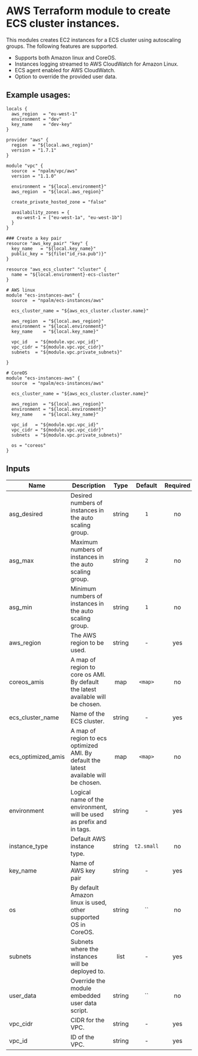 # AWS Terraform module to create ECS cluster instances.

This modules creates EC2 instances for a ECS cluster using autoscaling groups. The following features are supported.
- Supports both Amazon linux and CoreOS.
- Instances logging streamed to AWS CloudWatch for Amazon Linux.
- ECS agent enabled for AWS CloudWatch.
- Option to override the provided user data.


## Example usages:
```
locals {
  aws_region  = "eu-west-1"
  environment = "dev"
  key_name    = "dev-key"
}

provider "aws" {
  region  = "${local.aws_region}"
  version = "1.7.1"
}

module "vpc" {
  source  = "npalm/vpc/aws"
  version = "1.1.0"

  environment = "${local.environment}"
  aws_region  = "${local.aws_region}"

  create_private_hosted_zone = "false"

  availability_zones = {
    eu-west-1 = ["eu-west-1a", "eu-west-1b"]
  }
}

### Create a key pair
resource "aws_key_pair" "key" {
  key_name   = "${local.key_name}"
  public_key = "${file("id_rsa.pub")}"
}

resource "aws_ecs_cluster" "cluster" {
  name = "${local.environment}-ecs-cluster"
}

# AWS linux
module "ecs-instances-aws" {
  source  = "npalm/ecs-instances/aws"

  ecs_cluster_name = "${aws_ecs_cluster.cluster.name}"

  aws_region  = "${local.aws_region}"
  environment = "${local.environment}"
  key_name    = "${local.key_name}"

  vpc_id   = "${module.vpc.vpc_id}"
  vpc_cidr = "${module.vpc.vpc_cidr}"
  subnets  = "${module.vpc.private_subnets}"

}

# CoreOS
module "ecs-instances-aws" {
  source  = "npalm/ecs-instances/aws"

  ecs_cluster_name = "${aws_ecs_cluster.cluster.name}"

  aws_region  = "${local.aws_region}"
  environment = "${local.environment}"
  key_name    = "${local.key_name}"

  vpc_id   = "${module.vpc.vpc_id}"
  vpc_cidr = "${module.vpc.vpc_cidr}"
  subnets  = "${module.vpc.private_subnets}"

  os = "coreos"
}

```

## Inputs

| Name | Description | Type | Default | Required |
|------|-------------|:----:|:-----:|:-----:|
| asg_desired | Desired numbers of instances in the auto scaling group. | string | `1` | no |
| asg_max | Maximum numbers of instances in the auto scaling group. | string | `2` | no |
| asg_min | Minimum numbers of instances in the auto scaling group. | string | `1` | no |
| aws_region | The AWS region to be used. | string | - | yes |
| coreos_amis | A map of region to core os AMI. By default the latest available will be chosen. | map | `<map>` | no |
| ecs_cluster_name | Name of the ECS cluster. | string | - | yes |
| ecs_optimized_amis | A map of region to ecs optimized AMI. By default the latest available will be chosen. | map | `<map>` | no |
| environment | Logical name of the environment, will be used as prefix and in tags. | string | - | yes |
| instance_type | Default AWS instance type. | string | `t2.small` | no |
| key_name | Name of AWS key pair | string | - | yes |
| os | By default Amazon linux is used, other supported OS in CoreOS. | string | `` | no |
| subnets | Subnets where the instances will be deployed to. | list | - | yes |
| user_data | Override the module embedded user data script. | string | `` | no |
| vpc_cidr | CIDR for the VPC. | string | - | yes |
| vpc_id | ID of the VPC. | string | - | yes |
